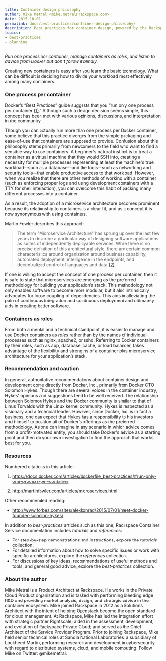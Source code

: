 ```yaml
---
title: Container design philosophy
author: Mike Metral <mike.metral@rackspace.com>
date: 2015-10-01
permalink: docs/best-practices/container-design-philosophy/
description: Best practices for container design, powered by the Rackspace Container Service
topics:
- best-practices
- planning
---
```


*Run one process per container, manage containers as roles, and listen to advice from Docker but don't follow it blindly.*

Creating new containers is easy after you learn the basic technology. What can be difficult is deciding how to divide your workload most effectively among many containers.

### One process per container

Docker’s “Best Practices” guide suggests that you “run only one process per container [(1)](#resources).” Although such a design decision seems simple, this concept has been met with various opinions, discussions, and interpretation in the community.

Though you can actually run more than one process per Docker container, some believe that this practice diverges from the simple packaging and ease-of-use that containers are supposed to provide. Confusion about this philosophy stems primarily from newcomers to the field who want to find a sensible way to use containers. A beginner's natural instinct is to treat a container as a virtual machine that they would SSH into, creating a necessity for multiple processes representing at least the machine's true workload--such as a database--and the tools--such as networking and security tools--that
enable productive access to that workload. However,
when you realize that there are other methods of working with a
container (such as enforcing proper logs and using development containers with
a TTY for shell interaction), you can overcome this habit of
packing many different processes into a container.

As a result, the adoption of a
microservice architecture becomes prominent because its relationship to
containers is a clear fit, and as a concept
it is now synonymous with using containers.

Martin Fowler describes this approach:

> The term "Microservice Architecture" has sprung up over the last few
> years to describe a particular way of designing software applications
> as suites of independently deployable services. While there is no
> precise definition of this architectural style, there are certain
> common characteristics around organization around business capability,
> automated deployment, intelligence in the endpoints, and decentralized
> control of languages and data [(2)](#resources).

If one is willing to accept the concept of one process per container, then
it is safe to state that microservices are emerging as the preferred
methodology for building your application’s stack. This methodology not only
enables software to become more modular, but it also
intrinsically advocates for loose coupling of dependencies. This aids
in alleviating the pain of continuous integration and continuous deployment
and ultimately aids in
creating better software.

### Containers as roles

From both a mental and a technical
standpoint, it is easier to manage and use Docker containers as
*roles* rather than by the names of
individual processes such as nginx, apache2, or sshd.
Referring to Docker containers by their roles, such as
app, database, cache, or load balancer,
takes advantage of the flexibility and strengths of a container plus microservice
architecture for your application’s stack.

### Recommendation and caution

In general, authoritative recommendations about container design and development come directly from Docker, Inc., primarily from Docker CTO Solomon Hykes. Though there are several voices in the container industry, Hykes' opinions and suggestions tend to be well received. The relationship between Solomon Hykes and the Docker community is similar to that of Linus Torvalds with the Linux kernel community: Hykes is respected as a visionary and a technical leader. However, since Docker, Inc. is in fact a business, one can expect that Hykes has a responsibility to his investors and himself to position all of Docker’s offerings as the preferred methodology. As one can imagine in any scenario in which advice comes from a
profit-motivated entity, you should take Docker's advice as a starting point and then do your own investigation to find the approach that works best for you.

<a name="resources"></a>
### Resources

Numbered citations in this article:

1. <https://docs.docker.com/articles/dockerfile_best-practices/#run-only-one-process-per-container>

2. <http://martinfowler.com/articles/microservices.html>

Other recommended reading:

- <http://www.forbes.com/sites/alexkonrad/2015/07/01/meet-docker-founder-solomon-hykes/>

In addition to *best-practices* articles such as this one,
Rackspace Container Service documentation includes *tutorials* and *references*:

* For step-by-step demonstrations and instructions, explore the *tutorials* collection.
* For detailed information about how to solve specific issues or work with specific architectures,
  explore the *references* collection.
* For discussions of key ideas, recommendations of useful methods and tools, and
  general good advice, explore the *best-practices* collection.

### About the author

Mike Metral is a Product Architect at Rackspace. He works in the Private Cloud Product organization and is tasked with performing bleeding edge R&D and providing market analysis, design, and strategic advice in the container ecosystem. Mike joined Rackspace in 2012 as a Solutions Architect with the intent of helping Openstack become the open standard for cloud management. At Rackspace, Mike has led the integration effort with strategic partner Rightscale; aided in the assessment, development, and evolution of Rackspace Private Cloud; and served as the Chief Architect of the Service Provider Program. Prior to joining Rackspace, Mike held senior technical roles at Sandia National Laboratories, a subsidiary of Lockheed Martin, performing research and development in cybersecurity with regard to distributed systems, cloud, and mobile computing. Follow Mike on Twitter: @mikemetral.
